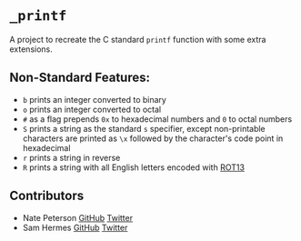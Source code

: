 # `_printf`

A project to recreate the C standard `printf` function with some extra extensions.

## Non-Standard Features:
- `b` prints an integer converted to binary
- `o` prints an integer converted to octal
- `#` as a flag prepends `0x` to hexadecimal numbers and `0` to octal numbers
- `S` prints a string as the standard `s` specifier, except non-printable characters are printed as `\x` followed by the character's code point in hexadecimal
- `r` prints a string in reverse
- `R` prints a string with all English letters encoded with [ROT13](https://en.wikipedia.org/wiki/ROT13)

## Contributors
- Nate Peterson [GitHub](https://github.com/blueExcess/) [Twitter](https://twitter.com/Natefp)
- Sam Hermes [GitHub](https://github.com/HermesBoots/) [Twitter](https://twitter.com/SamHermesBoots)
